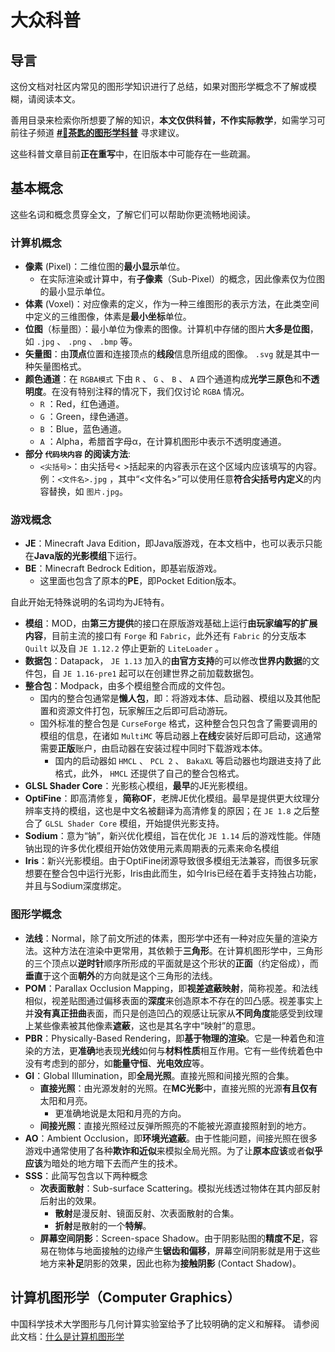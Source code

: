 # 大众科普

## 导言

这份文档对社区内常见的图形学知识进行了总结，如果对图形学概念不了解或模糊，请阅读本文。

善用目录来检索你所想要了解的知识，**本文仅供科普，不作实际教学**，如需学习可前往子频道 [**#🤯茶匙的图形学科普**](https://pd.qq.com/s/bk3goy6tk) 寻求建议。

这些科普文章目前**正在重写**中，在旧版本中可能存在一些疏漏。

## 基本概念
这些名词和概念贯穿全文，了解它们可以帮助你更流畅地阅读。

### 计算机概念

- **像素** (Pixel)：二维位图的**最小显示**单位。
  - 在实际渲染或计算中，有**子像素**（Sub-Pixel）的概念，因此像素仅为位图的最小显示单位。
- **体素** (Voxel)：对应像素的定义，作为一种三维图形的表示方法，在此类空间中定义的三维图像，体素是**最小坐标**单位。
- **位图**（标量图）：最小单位为像素的图像。计算机中存储的图片**大多是位图**，如 `.jpg` 、 `.png` 、 `.bmp` 等。
- **矢量图**：由**顶点**位置和连接顶点的**线段**信息所组成的图像。 `.svg` 就是其中一种矢量图格式。
- **颜色通道**：在 `RGBA模式` 下由 `R` 、 `G` 、 `B` 、 `A` 四个通道构成**光学三原色**和**不透明度**。在没有特别注释的情况下，我们仅讨论 `RGBA` 情况。
  - `R` ：Red，红色通道。
  - `G` ：Green，绿色通道。
  - `B` ：Blue，蓝色通道。
  - `A` ：Alpha，希腊首字母α，在计算机图形中表示不透明度通道。
- **部分 `代码块内容` 的阅读方法**:
  - `<尖括号>`：由尖括号< >括起来的内容表示在这个区域内应该填写的内容。例：`<文件名>.jpg` ，其中“<文件名>”可以使用任意**符合尖括号内定义**的内容替换，如 `图片.jpg`。

### 游戏概念

- **JE**：Minecraft Java Edition，即Java版游戏，在本文档中，也可以表示只能在**Java版的光影模组**下运行。
- **BE**：Minecraft Bedrock Edition，即基岩版游戏。
  - 这里面也包含了原本的**PE**，即Pocket Edition版本。

自此开始无特殊说明的名词均为JE特有。

- **模组**：MOD，由**第三方提供**的接口在原版游戏基础上运行**由玩家编写的扩展内容**，目前主流的接口有 `Forge` 和 `Fabric`，此外还有 `Fabric` 的分支版本 `Quilt` 以及自 `JE 1.12.2` 停止更新的 `LiteLoader` 。
- **数据包**：Datapack， `JE 1.13` 加入的**由官方支持**的可以修改**世界内数据**的文件包，自 `JE 1.16-pre1` 起可以在创建世界之前加载数据包。
- **整合包**：Modpack，由多个模组整合而成的文件包。
  - 国内的整合包通常是**懒人包**，即：将游戏本体、启动器、模组以及其他配置和资源文件打包，玩家解压之后即可启动游玩。
  - 国外标准的整合包是 `CurseForge` 格式，这种整合包只包含了需要调用的模组的信息，在诸如 `MultiMC` 等启动器上**在线**安装好后即可启动，这通常需要**正版**账户，由启动器在安装过程中同时下载游戏本体。
    - 国内的启动器如 `HMCL` 、 `PCL 2` 、 `BakaXL` 等启动器也均跟进支持了此格式，此外， `HMCL` 还提供了自己的整合包格式。
- **GLSL Shader Core**：光影核心模组，**最早**的JE光影模组。
- **OptiFine**：即高清修复，**简称OF**，老牌JE优化模组。最早是提供更大纹理分辨率支持的模组，这也是中文名被翻译为高清修复的原因；在 `JE 1.8` 之后整合了 `GLSL Shader Core` 模组，开始提供光影支持。
- **Sodium**：意为“钠”，新兴优化模组，旨在优化 `JE 1.14` 后的游戏性能。伴随钠出现的许多优化模组开始仿效使用元素周期表的元素来命名模组
- **Iris**：新兴光影模组。由于OptiFine闭源导致很多模组无法兼容，而很多玩家想要在整合包中运行光影，Iris由此而生，如今Iris已经在着手支持独占功能，并且与Sodium深度绑定。

### 图形学概念

- **法线**：Normal，除了前文所述的体素，图形学中还有一种对应矢量的渲染方法。这种方法在渲染中更常用，其依赖于**三角形**。在计算机图形学中，三角形的三个顶点以**逆时针**顺序所形成的平面就是这个形状的**正面**（约定俗成），而**垂直**于这个面**朝外**的方向就是这个三角形的法线。
- **POM**：Parallax Occlusion Mapping，即**视差遮蔽映射**，简称视差。和法线相似，视差贴图通过偏移表面的**深度**来创造原本不存在的凹凸感。视差事实上并**没有真正扭曲**表面，而只是创造凹凸的观感让玩家从**不同角度**能感受到纹理上某些像素被其他像素**遮蔽**，这也是其名字中“映射”的意思。
- **PBR**：Physically-Based Rendering，即**基于物理的渲染**。它是一种着色和渲染的方法，更**准确**地表现**光线**如何与**材料性质**相互作用。它有一些传统着色中没有考虑到的部分，如**能量守恒**、**光电效应**等。
- **GI**：Global Illumination，即**全局光照**。直接光照和间接光照的合集。
  - **直接光照**：由光源发射的光照。在**MC光影**中，直接光照的光源**有且仅有**太阳和月亮。
    - 更准确地说是太阳和月亮的方向。
  - **间接光照**：直接光照经过反弹所照亮的不能被光源直接照射到的地方。
- **AO**：Ambient Occlusion，即**环境光遮蔽**。由于性能问题，间接光照在很多游戏中通常使用了各种**欺诈和近似**来模拟全局光照。为了让**原本应该**或者**似乎应该**为暗处的地方暗下去而产生的技术。
- **SSS**：此简写包含以下两种概念
  - **次表面散射**：Sub-surface Scattering。模拟光线透过物体在其内部反射后射出的效果。
    - **散射**是漫反射、镜面反射、次表面散射的合集。
    - **折射**是散射的一个**特解**。
  - **屏幕空间阴影**：Screen-space Shadow。由于阴影贴图的**精度不足**，容易在物体与地面接触的边缘产生**锯齿和偏移**，屏幕空间阴影就是用于这些地方来**补足**阴影的效果，因此也称为**接触阴影** (Contact Shadow)。

## 计算机图形学（Computer Graphics）

中国科学技术大学图形与几何计算实验室给予了比较明确的定义和解释。
请参阅此文档：[什么是计算机图形学](http://staff.ustc.edu.cn/~lgliu/Resources/CG/What_is_CG.htm)